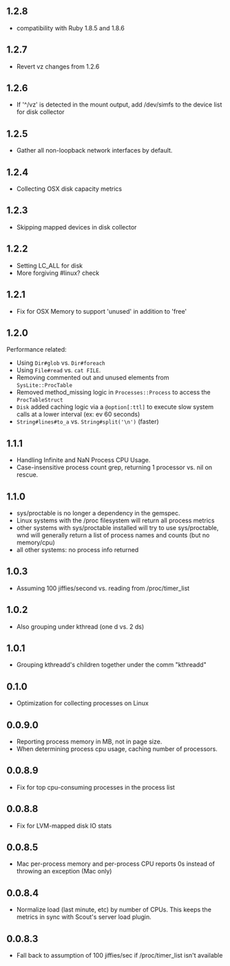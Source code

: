 ## 1.2.8

* compatibility with Ruby 1.8.5 and 1.8.6

## 1.2.7

* Revert vz changes from 1.2.6

## 1.2.6

* If '^/vz' is detected in the mount output, add /dev/simfs to the device list for disk collector

## 1.2.5

* Gather all non-loopback network interfaces by default.

## 1.2.4

* Collecting OSX disk capacity metrics

## 1.2.3

* Skipping mapped devices in disk collector

## 1.2.2

* Setting LC_ALL for disk
* More forgiving #linux? check

## 1.2.1

* Fix for OSX Memory to support 'unused' in addition to 'free'

## 1.2.0

Performance related:

* Using `Dir#glob` vs. `Dir#foreach`
* Using `File#read` vs. `cat FILE`. 
* Removing commented out and unused elements from `SysLite::ProcTable`
* Removed method_missing logic in `Processes::Process` to access the `ProcTableStruct`
* `Disk` added caching logic via a `@option[:ttl]` to execute slow system calls at a lower interval (ex: ev 60 seconds)
* `String#lines#to_a` vs. `String#split('\n')` (faster)

## 1.1.1

* Handling Infinite and NaN Process CPU Usage.
* Case-insensitive process count grep, returning 1 processor vs. nil on rescue.

## 1.1.0

* sys/proctable is no longer a dependency in the gemspec.
* Linux systems with the /proc filesystem will return all process metrics
* other systems with sys/proctable installed will try to use sys/proctable, wnd will generally return a list of process names and counts (but no memory/cpu)
* all other systems: no process info returned

## 1.0.3

* Assuming 100 jiffies/second vs. reading from /proc/timer_list

## 1.0.2

* Also grouping under kthread (one d vs. 2 ds)

## 1.0.1

* Grouping kthreadd's children together under the comm "kthreadd"

## 0.1.0

* Optimization for collecting processes on Linux

## 0.0.9.0

* Reporting process memory in MB, not in page size. 
* When determining process cpu usage, caching number of processors.

## 0.0.8.9

* Fix for top cpu-consuming processes in the process list

## 0.0.8.8

* Fix for LVM-mapped disk IO stats

## 0.0.8.5

* Mac per-process memory and per-process CPU reports 0s instead of throwing an exception (Mac only)

## 0.0.8.4

* Normalize load (last minute, etc) by number of CPUs. This keeps the metrics in sync with Scout's server load plugin.

## 0.0.8.3

* Fall back to assumption of 100 jiffies/sec if /proc/timer_list isn't available

